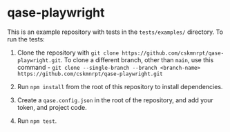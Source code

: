 # qase-playwright

This is an example repository with tests in the `tests/examples/` directory. To run the tests:

1. Clone the repository with `git clone https://github.com/cskmnrpt/qase-playwright.git`.
To clone a different branch, other than `main`, use this command - `git clone --single-branch --branch <branch-name> https://github.com/cskmnrpt/qase-playwright.git`

2. Run `npm install` from the root of this repository to install dependencies.

3. Create a `qase.config.json` in the root of the repository, and add your token, and project code.

4. Run `npm test`.
